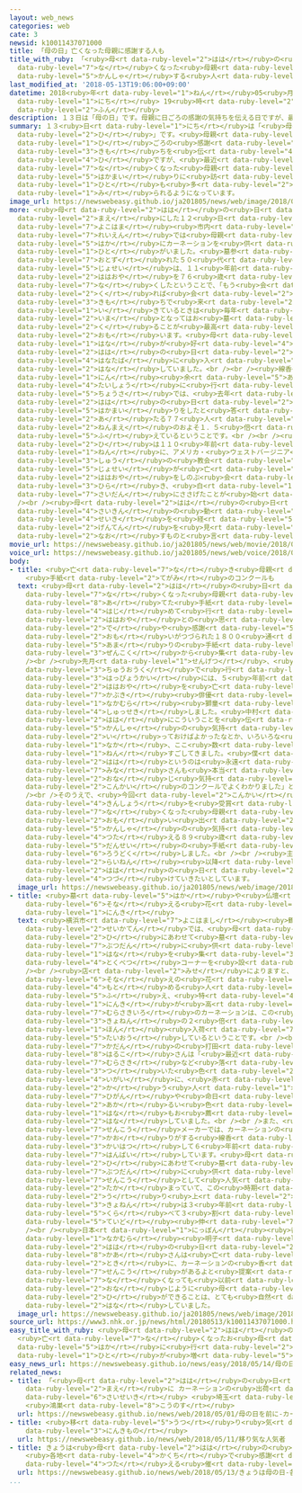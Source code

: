 ```yaml
---
layout: web_news
categories: web
cate: 3
newsid: k10011437071000
title: 「母の日」亡くなった母親に感謝する人も
title_with_ruby: 「<ruby>母<rt data-ruby-level="2">はは</rt></ruby>の<ruby>日<rt data-ruby-level="2">ひ</rt></ruby>」<ruby>亡<rt
  data-ruby-level="7">な</rt></ruby>くなった<ruby>母親<rt data-ruby-level="2">ははおや</rt></ruby>に<ruby>感謝<rt
  data-ruby-level="5">かんしゃ</rt></ruby>する<ruby>人<rt data-ruby-level="1">ひと</rt></ruby>も
last_modified_at: '2018-05-13T19:06:00+09:00'
datetime: 2018<ruby>年<rt data-ruby-level="1">ねん</rt></ruby>05<ruby>月<rt data-ruby-level="1">がつ</rt></ruby>13<ruby>日<rt
  data-ruby-level="1">にち</rt></ruby> 19<ruby>時<rt data-ruby-level="2">じ</rt></ruby>06<ruby>分<rt
  data-ruby-level="2">ふん</rt></ruby>
description: １３日は「母の日」です。母親に日ごろの感謝の気持ちを伝える日ですが、最近は亡くなった母親の墓参りに訪れる人も多く見られるようになっています。
summary: １３<ruby>日<rt data-ruby-level="1">にち</rt></ruby>は「<ruby>母<rt data-ruby-level="2">はは</rt></ruby>の<ruby>日<rt
  data-ruby-level="2">ひ</rt></ruby>」です。<ruby>母親<rt data-ruby-level="2">ははおや</rt></ruby>に<ruby>日<rt
  data-ruby-level="1">ひ</rt></ruby>ごろの<ruby>感謝<rt data-ruby-level="5">かんしゃ</rt></ruby>の<ruby>気持<rt
  data-ruby-level="3">きも</rt></ruby>ちを<ruby>伝<rt data-ruby-level="4">つた</rt></ruby>える<ruby>日<rt
  data-ruby-level="4">ひ</rt></ruby>ですが、<ruby>最近<rt data-ruby-level="4">さいきん</rt></ruby>は<ruby>亡<rt
  data-ruby-level="7">な</rt></ruby>くなった<ruby>母親<rt data-ruby-level="2">ははおや</rt></ruby>の<ruby>墓参<rt
  data-ruby-level="5">はかまい</rt></ruby>りに<ruby>訪<rt data-ruby-level="7">おとず</rt></ruby>れる<ruby>人<rt
  data-ruby-level="1">ひと</rt></ruby>も<ruby>多<rt data-ruby-level="2">おお</rt></ruby>く<ruby>見<rt
  data-ruby-level="1">み</rt></ruby>られるようになっています。
image_url: https://newswebeasy.github.io/ja201805/news/web/image/2018/05/13/K10011437071_1805131900_1805131905_01_02.jpg
more: <ruby>母<rt data-ruby-level="2">はは</rt></ruby>の<ruby>日<rt data-ruby-level="2">ひ</rt></ruby>を<ruby>前<rt
  data-ruby-level="2">まえ</rt></ruby>にした１２<ruby>日<rt data-ruby-level="1">にち</rt></ruby>、<ruby>横浜<rt
  data-ruby-level="7">よこはま</rt></ruby><ruby>市内<rt data-ruby-level="2">しない</rt></ruby>の<ruby>霊園<rt
  data-ruby-level="7">れいえん</rt></ruby>では<ruby>母親<rt data-ruby-level="2">ははおや</rt></ruby>のお<ruby>墓<rt
  data-ruby-level="5">はか</rt></ruby>にカーネーションを<ruby>供<rt data-ruby-level="6">そな</rt></ruby>えている<ruby>人<rt
  data-ruby-level="1">ひと</rt></ruby>がいました。<ruby>墓参<rt data-ruby-level="5">はかまい</rt></ruby>りに<ruby>訪<rt
  data-ruby-level="7">おとず</rt></ruby>れた５０<ruby>代<rt data-ruby-level="3">だい</rt></ruby>の<ruby>女性<rt
  data-ruby-level="5">じょせい</rt></ruby>は、１１<ruby>年前<rt data-ruby-level="2">ねんまえ</rt></ruby>に<ruby>母親<rt
  data-ruby-level="2">ははおや</rt></ruby>を７６<ruby>歳<rt data-ruby-level="7">さい</rt></ruby>で<ruby>亡<rt
  data-ruby-level="7">な</rt></ruby>くしたということで、「もう<ruby>会<rt data-ruby-level="2">あ</rt></ruby>えないけど、ここに<ruby>来<rt
  data-ruby-level="2">く</rt></ruby>れば<ruby>会<rt data-ruby-level="2">あ</rt></ruby>えるかなという<ruby>気持<rt
  data-ruby-level="3">きも</rt></ruby>ちで<ruby>来<rt data-ruby-level="2">き</rt></ruby>ました。<ruby>生<rt
  data-ruby-level="1">い</rt></ruby>きているときは<ruby>毎年<rt data-ruby-level="2">まいとし</rt></ruby>、プレゼントをしていましたが、<ruby>今<rt
  data-ruby-level="2">いま</rt></ruby>となってはお<ruby>墓<rt data-ruby-level="5">はか</rt></ruby>に<ruby>来<rt
  data-ruby-level="2">く</rt></ruby>ることが<ruby>最高<rt data-ruby-level="4">さいこう</rt></ruby>のプレゼントかなと<ruby>思<rt
  data-ruby-level="2">おも</rt></ruby>います。<ruby>母<rt data-ruby-level="2">はは</rt></ruby>はもともと<ruby>花<rt
  data-ruby-level="1">はな</rt></ruby>が<ruby>好<rt data-ruby-level="4">す</rt></ruby>きで、<ruby>母<rt
  data-ruby-level="2">はは</rt></ruby>の<ruby>日<rt data-ruby-level="2">ひ</rt></ruby>といえばカーネーションなので<ruby>花束<rt
  data-ruby-level="4">はなたば</rt></ruby>に<ruby>入<rt data-ruby-level="1">い</rt></ruby>れてみました」と<ruby>話<rt
  data-ruby-level="2">はな</rt></ruby>していました。<br /><br /><ruby>線香<rt data-ruby-level="7">せんこう</rt></ruby>メーカーが１０００<ruby>人<rt
  data-ruby-level="1">にん</rt></ruby><ruby>余<rt data-ruby-level="5">あま</rt></ruby>りを<ruby>対象<rt
  data-ruby-level="4">たいしょう</rt></ruby>に<ruby>行<rt data-ruby-level="4">おこな</rt></ruby>った<ruby>調査<rt
  data-ruby-level="5">ちょうさ</rt></ruby>では、<ruby>去年<rt data-ruby-level="3">きょねん</rt></ruby>、<ruby>母<rt
  data-ruby-level="2">はは</rt></ruby>の<ruby>日<rt data-ruby-level="2">ひ</rt></ruby>にあわせて<ruby>墓参<rt
  data-ruby-level="5">はかまい</rt></ruby>りをしたと<ruby>答<rt data-ruby-level="2">こた</rt></ruby>えたのは７．５％に<ruby>当<rt
  data-ruby-level="2">あ</rt></ruby>たる７７<ruby>人<rt data-ruby-level="1">にん</rt></ruby>で、１０<ruby>年前<rt
  data-ruby-level="2">ねんまえ</rt></ruby>のおよそ１．５<ruby>倍<rt data-ruby-level="3">ばい</rt></ruby>に<ruby>増<rt
  data-ruby-level="5">ふ</rt></ruby>えているということです。<br /><br /><ruby>母<rt data-ruby-level="2">はは</rt></ruby>の<ruby>日<rt
  data-ruby-level="2">ひ</rt></ruby>は１１０<ruby>年前<rt data-ruby-level="2">ねんまえ</rt></ruby>の１９０８<ruby>年<rt
  data-ruby-level="1">ねん</rt></ruby>に、アメリカ・<ruby>ウェストバージニア<rt data-ruby-level="3">うぇすとばーじにあ</rt></ruby><ruby>州<rt
  data-ruby-level="3">しゅう</rt></ruby>の<ruby>教会<rt data-ruby-level="2">きょうかい</rt></ruby>で、アンナ・ジャービスさんという<ruby>女性<rt
  data-ruby-level="5">じょせい</rt></ruby>が<ruby>亡<rt data-ruby-level="7">な</rt></ruby>くなった<ruby>母親<rt
  data-ruby-level="2">ははおや</rt></ruby>をしのぶ<ruby>会<rt data-ruby-level="2">かい</rt></ruby>を<ruby>開<rt
  data-ruby-level="3">ひら</rt></ruby>き、<ruby>白<rt data-ruby-level="1">しろ</rt></ruby>いカーネーションを<ruby>祭壇<rt
  data-ruby-level="7">さいだん</rt></ruby>にささげたことが<ruby>始<rt data-ruby-level="3">はじ</rt></ruby>まりだとされています。<br
  /><br /><ruby>母<rt data-ruby-level="2">はは</rt></ruby>の<ruby>日<rt data-ruby-level="2">ひ</rt></ruby>をめぐる<ruby>最近<rt
  data-ruby-level="4">さいきん</rt></ruby>の<ruby>動<rt data-ruby-level="3">うご</rt></ruby>きは、およそ１<ruby>世紀<rt
  data-ruby-level="4">せいき</rt></ruby>を<ruby>経<rt data-ruby-level="5">へ</rt></ruby>て、その<ruby>原点<rt
  data-ruby-level="2">げんてん</rt></ruby>を<ruby>見<rt data-ruby-level="2">み</rt></ruby>つめ<ruby>直<rt
  data-ruby-level="2">なお</rt></ruby>すものと<ruby>言<rt data-ruby-level="2">い</rt></ruby>えそうです。
movie_url: https://newswebeasy.github.io/ja201805/news/web/movie/2018/05/13/k10011437071_201805131936_201805131939.mp4
voice_url: https://newswebeasy.github.io/ja201805/news/web/voice/2018/05/13/k10011437071_201805131936_201805131939.mp3
body:
- title: <ruby>亡<rt data-ruby-level="7">な</rt></ruby>き<ruby>母親<rt data-ruby-level="2">ははおや</rt></ruby>へ
    <ruby>手紙<rt data-ruby-level="2">てがみ</rt></ruby>のコンクールも
  text: <ruby>母<rt data-ruby-level="2">はは</rt></ruby>の<ruby>日<rt data-ruby-level="2">ひ</rt></ruby>にあわせて、<ruby>亡<rt
    data-ruby-level="7">な</rt></ruby>くなった<ruby>母親<rt data-ruby-level="2">ははおや</rt></ruby>に<ruby>宛<rt
    data-ruby-level="8">あ</rt></ruby>てた<ruby>手紙<rt data-ruby-level="2">てがみ</rt></ruby>のコンクールが、ことし<ruby>初<rt
    data-ruby-level="4">はじ</rt></ruby>めて<ruby>行<rt data-ruby-level="2">おこな</rt></ruby>われ、<ruby>母親<rt
    data-ruby-level="2">ははおや</rt></ruby>との<ruby>思<rt data-ruby-level="2">おも</rt></ruby>い<ruby>出<rt
    data-ruby-level="2">で</rt></ruby>や<ruby>感謝<rt data-ruby-level="5">かんしゃ</rt></ruby>の<ruby>思<rt
    data-ruby-level="2">おも</rt></ruby>いがつづられた１８００<ruby>通<rt data-ruby-level="2">つう</rt></ruby><ruby>余<rt
    data-ruby-level="5">あま</rt></ruby>りの<ruby>手紙<rt data-ruby-level="2">てがみ</rt></ruby>が<ruby>全国<rt
    data-ruby-level="3">ぜんこく</rt></ruby>から<ruby>集<rt data-ruby-level="3">あつ</rt></ruby>まりました。<br
    /><br /><ruby>先月<rt data-ruby-level="1">せんげつ</rt></ruby>、<ruby>東京<rt data-ruby-level="2">とうきょう</rt></ruby>・<ruby>中央区<rt
    data-ruby-level="3">ちゅうおうく</rt></ruby>で<ruby>行<rt data-ruby-level="2">おこな</rt></ruby>われた<ruby>発表会<rt
    data-ruby-level="3">はっぴょうかい</rt></ruby>には、５<ruby>年前<rt data-ruby-level="2">ねんまえ</rt></ruby>に<ruby>母親<rt
    data-ruby-level="2">ははおや</rt></ruby>を<ruby>亡<rt data-ruby-level="7">な</rt></ruby>くした<ruby>歌舞伎<rt
    data-ruby-level="7">かぶき</rt></ruby><ruby>俳優<rt data-ruby-level="6">はいゆう</rt></ruby>の<ruby>中村<rt
    data-ruby-level="1">なかむら</rt></ruby><ruby>獅童<rt data-ruby-level="8">しどう</rt></ruby>さんも<ruby>出席<rt
    data-ruby-level="4">しゅっせき</rt></ruby>しました。<ruby>中村<rt data-ruby-level="1">なかむら</rt></ruby>さんは「もっともっと<ruby>母<rt
    data-ruby-level="2">はは</rt></ruby>にこういうことを<ruby>伝<rt data-ruby-level="4">つた</rt></ruby>えたかったなとか、<ruby>感謝<rt
    data-ruby-level="5">かんしゃ</rt></ruby>の<ruby>気持<rt data-ruby-level="3">きも</rt></ruby>ちを<ruby>言<rt
    data-ruby-level="2">い</rt></ruby>っておけばよかったなとか、いろいろな<ruby>思<rt data-ruby-level="2">おも</rt></ruby>いのある<ruby>中<rt
    data-ruby-level="1">なか</rt></ruby>、ここ<ruby>数<rt data-ruby-level="2">すう</rt></ruby><ruby>年<rt
    data-ruby-level="1">ねん</rt></ruby>すごしてきました。<ruby>僕<rt data-ruby-level="7">ぼく</rt></ruby>にとって<ruby>母<rt
    data-ruby-level="2">はは</rt></ruby>というのは<ruby>永遠<rt data-ruby-level="5">えいえん</rt></ruby>ですし、<ruby>皆<rt
    data-ruby-level="7">みな</rt></ruby>さんも<ruby>本当<rt data-ruby-level="2">ほんとう</rt></ruby>に<ruby>同<rt
    data-ruby-level="2">おな</rt></ruby>じ<ruby>気持<rt data-ruby-level="3">きも</rt></ruby>ちなんだなということが<ruby>今回<rt
    data-ruby-level="2">こんかい</rt></ruby>のコンクールでよくわかりました」と<ruby>話<rt data-ruby-level="2">はな</rt></ruby>しました。<br
    /><br />そのうえで、<ruby>今回<rt data-ruby-level="2">こんかい</rt></ruby>のコンクールで<ruby>金賞<rt
    data-ruby-level="4">きんしょう</rt></ruby>を<ruby>受賞<rt data-ruby-level="4">じゅしょう</rt></ruby>した、<ruby>亡<rt
    data-ruby-level="7">な</rt></ruby>くなった<ruby>母親<rt data-ruby-level="2">ははおや</rt></ruby>との<ruby>思<rt
    data-ruby-level="2">おも</rt></ruby>い<ruby>出<rt data-ruby-level="2">で</rt></ruby>とともに<ruby>感謝<rt
    data-ruby-level="5">かんしゃ</rt></ruby>の<ruby>気持<rt data-ruby-level="3">きも</rt></ruby>ちを<ruby>伝<rt
    data-ruby-level="4">つた</rt></ruby>える８９<ruby>歳<rt data-ruby-level="7">さい</rt></ruby>の<ruby>男性<rt
    data-ruby-level="5">だんせい</rt></ruby>の<ruby>手紙<rt data-ruby-level="2">てがみ</rt></ruby>を<ruby>朗読<rt
    data-ruby-level="6">ろうどく</rt></ruby>しました。<br /><br /><ruby>主催者<rt data-ruby-level="7">しゅさいしゃ</rt></ruby>は<ruby>来年<rt
    data-ruby-level="2">らいねん</rt></ruby><ruby>以降<rt data-ruby-level="6">いこう</rt></ruby>も<ruby>母<rt
    data-ruby-level="2">はは</rt></ruby>の<ruby>日<rt data-ruby-level="2">ひ</rt></ruby>にあわせてコンクールを<ruby>続<rt
    data-ruby-level="4">つづ</rt></ruby>けていきたいとしています。
  image_url: https://newswebeasy.github.io/ja201805/news/web/image/2018/05/13/K10011437071_1805131848_1805131905_01_03.jpg
- title: <ruby>墓<rt data-ruby-level="5">はか</rt></ruby>や<ruby>仏壇<rt data-ruby-level="7">ぶつだん</rt></ruby>に<ruby>供<rt
    data-ruby-level="6">そな</rt></ruby>える<ruby>花<rt data-ruby-level="1">はな</rt></ruby>も<ruby>人気<rt
    data-ruby-level="1">にんき</rt></ruby>
  text: <ruby>横浜市<rt data-ruby-level="7">よこはまし</rt></ruby><ruby>鶴見区<rt data-ruby-level="7">つるみく</rt></ruby>の<ruby>生花店<rt
    data-ruby-level="2">せいかてん</rt></ruby>では、<ruby>母<rt data-ruby-level="2">はは</rt></ruby>の<ruby>日<rt
    data-ruby-level="2">ひ</rt></ruby>にあわせて<ruby>墓<rt data-ruby-level="5">はか</rt></ruby>や<ruby>仏壇<rt
    data-ruby-level="7">ぶつだん</rt></ruby>に<ruby>供<rt data-ruby-level="6">そな</rt></ruby>える<ruby>花<rt
    data-ruby-level="1">はな</rt></ruby>を<ruby>集<rt data-ruby-level="3">あつ</rt></ruby>めた<ruby>特別<rt
    data-ruby-level="4">とくべつ</rt></ruby>コーナーを<ruby>設<rt data-ruby-level="5">もう</rt></ruby>けています。<br
    /><br /><ruby>店<rt data-ruby-level="2">みせ</rt></ruby>によりますと、<ruby>最近<rt data-ruby-level="4">さいきん</rt></ruby>はお<ruby>供<rt
    data-ruby-level="6">そな</rt></ruby>えの<ruby>花<rt data-ruby-level="1">はな</rt></ruby>としてカーネーションを<ruby>求<rt
    data-ruby-level="4">もと</rt></ruby>める<ruby>人<rt data-ruby-level="1">ひと</rt></ruby>も<ruby>増<rt
    data-ruby-level="5">ふ</rt></ruby>え、<ruby>特<rt data-ruby-level="4">とく</rt></ruby>に<ruby>人気<rt
    data-ruby-level="1">にんき</rt></ruby>が<ruby>高<rt data-ruby-level="2">たか</rt></ruby>い<ruby>紫色<rt
    data-ruby-level="7">むらさきいろ</rt></ruby>のカーネーションは、この<ruby>時期<rt data-ruby-level="3">じき</rt></ruby>、<ruby>去年<rt
    data-ruby-level="3">きょねん</rt></ruby>の２<ruby>倍<rt data-ruby-level="3">ばい</rt></ruby>の２４０<ruby>本<rt
    data-ruby-level="1">ほん</rt></ruby><ruby>入荷<rt data-ruby-level="7">にゅうか</rt></ruby>して<ruby>対応<rt
    data-ruby-level="5">たいおう</rt></ruby>しているということです。<br /><br /><ruby>日比谷<rt data-ruby-level="8">ひびや</rt></ruby><ruby>花壇<rt
    data-ruby-level="7">かだん</rt></ruby>の<ruby>打田<rt data-ruby-level="3">うちだ</rt></ruby><ruby>治子<rt
    data-ruby-level="8">はるこ</rt></ruby>さんは「<ruby>最近<rt data-ruby-level="4">さいきん</rt></ruby>は<ruby>紫<rt
    data-ruby-level="7">むらさき</rt></ruby>など<ruby>落<rt data-ruby-level="3">お</rt></ruby>ち<ruby>着<rt
    data-ruby-level="3">つ</rt></ruby>いた<ruby>色<rt data-ruby-level="2">いろ</rt></ruby>のもの<ruby>以外<rt
    data-ruby-level="4">いがい</rt></ruby>に、<ruby>赤<rt data-ruby-level="1">あか</rt></ruby>いカーネーションを<ruby>買<rt
    data-ruby-level="2">か</rt></ruby>う<ruby>人<rt data-ruby-level="1">ひと</rt></ruby>もいます。お<ruby>彼岸<rt
    data-ruby-level="7">ひがん</rt></ruby>や<ruby>命日<rt data-ruby-level="3">めいにち</rt></ruby>ではないので、<ruby>明<rt
    data-ruby-level="2">あか</rt></ruby>るい<ruby>色<rt data-ruby-level="2">いろ</rt></ruby>の<ruby>花<rt
    data-ruby-level="1">はな</rt></ruby>もお<ruby>薦<rt data-ruby-level="7">すす</rt></ruby>めしています」と<ruby>話<rt
    data-ruby-level="2">はな</rt></ruby>していました。<br /><br />また、<ruby>東京<rt data-ruby-level="2">とうきょう</rt></ruby>の<ruby>線香<rt
    data-ruby-level="7">せんこう</rt></ruby>メーカーでは、カーネーションの<ruby>花<rt data-ruby-level="1">はな</rt></ruby>の<ruby>香<rt
    data-ruby-level="7">かお</rt></ruby>りがする<ruby>線香<rt data-ruby-level="7">せんこう</rt></ruby>を<ruby>開発<rt
    data-ruby-level="3">かいはつ</rt></ruby>して６<ruby>年前<rt data-ruby-level="2">ねんまえ</rt></ruby>から<ruby>販売<rt
    data-ruby-level="7">はんばい</rt></ruby>しています。<ruby>母<rt data-ruby-level="2">はは</rt></ruby>の<ruby>日<rt
    data-ruby-level="2">ひ</rt></ruby>にあわせて<ruby>墓<rt data-ruby-level="5">はか</rt></ruby>や<ruby>仏壇<rt
    data-ruby-level="7">ぶつだん</rt></ruby>に<ruby>供<rt data-ruby-level="6">そな</rt></ruby>える<ruby>線香<rt
    data-ruby-level="7">せんこう</rt></ruby>として<ruby>人気<rt data-ruby-level="1">にんき</rt></ruby>が<ruby>高<rt
    data-ruby-level="2">たか</rt></ruby>まっていて、この<ruby>時期<rt data-ruby-level="3">じき</rt></ruby>の<ruby>売<rt
    data-ruby-level="2">う</rt></ruby>り<ruby>上<rt data-ruby-level="2">あ</rt></ruby>げは、<ruby>去年<rt
    data-ruby-level="3">きょねん</rt></ruby>は３<ruby>年前<rt data-ruby-level="2">ねんまえ</rt></ruby>に<ruby>比<rt
    data-ruby-level="5">くら</rt></ruby>べて３<ruby>割<rt data-ruby-level="6">わり</rt></ruby><ruby>程度<rt
    data-ruby-level="5">ていど</rt></ruby><ruby>伸<rt data-ruby-level="7">の</rt></ruby>びているということです。<br
    /><br /><ruby>日本<rt data-ruby-level="1">にっぽん</rt></ruby><ruby>香堂<rt data-ruby-level="7">こうどう</rt></ruby>の<ruby>中村<rt
    data-ruby-level="1">なかむら</rt></ruby><ruby>明子<rt data-ruby-level="2">あきこ</rt></ruby>さんは「<ruby>母<rt
    data-ruby-level="2">はは</rt></ruby>の<ruby>日<rt data-ruby-level="2">ひ</rt></ruby>だけど、お<ruby>母<rt
    data-ruby-level="8">かあ</rt></ruby>さんは<ruby>亡<rt data-ruby-level="7">な</rt></ruby>くなってしまったなという<ruby>時<rt
    data-ruby-level="2">とき</rt></ruby>に、カーネーションの<ruby>香<rt data-ruby-level="7">かお</rt></ruby>りのお<ruby>線香<rt
    data-ruby-level="7">せんこう</rt></ruby>があるよと<ruby>提案<rt data-ruby-level="5">ていあん</rt></ruby>しています。<ruby>亡<rt
    data-ruby-level="7">な</rt></ruby>くなっても<ruby>以前<rt data-ruby-level="4">いぜん</rt></ruby>と<ruby>同<rt
    data-ruby-level="2">おな</rt></ruby>じように<ruby>母<rt data-ruby-level="2">はは</rt></ruby>の<ruby>日<rt
    data-ruby-level="2">ひ</rt></ruby>ができることは、とても<ruby>自然<rt data-ruby-level="4">しぜん</rt></ruby>なことではないでしょうか」と<ruby>話<rt
    data-ruby-level="2">はな</rt></ruby>していました。
  image_url: https://newswebeasy.github.io/ja201805/news/web/image/2018/05/13/K10011437071_1805131848_1805131905_01_04.jpg
source_url: https://www3.nhk.or.jp/news/html/20180513/k10011437071000.html
easy_title_with_ruby: <ruby>母<rt data-ruby-level="2">はは</rt></ruby>の<ruby>日<rt data-ruby-level="2">ひ</rt></ruby>
  <ruby>亡<rt data-ruby-level="7">な</rt></ruby>くなったお<ruby>母<rt data-ruby-level="8">かあ</rt></ruby>さんのお<ruby>墓<rt
  data-ruby-level="5">はか</rt></ruby>に<ruby>行<rt data-ruby-level="2">い</rt></ruby>く<ruby>人<rt
  data-ruby-level="1">ひと</rt></ruby>が<ruby>増<rt data-ruby-level="5">ふ</rt></ruby>える
easy_news_url: https://newswebeasy.github.io/news/easy/2018/05/14/母の日-亡くなったお母さんのお墓に行く人が増える
related_news:
- title: 「<ruby>母<rt data-ruby-level="2">はは</rt></ruby>の<ruby>日<rt data-ruby-level="2">ひ</rt></ruby>」を<ruby>前<rt
    data-ruby-level="2">まえ</rt></ruby>に カーネーションの<ruby>出荷<rt data-ruby-level="7">しゅっか</rt></ruby>が<ruby>最盛期<rt
    data-ruby-level="6">さいせいき</rt></ruby> <ruby>埼玉<rt data-ruby-level="7">さいたま</rt></ruby>
    <ruby>鴻巣<rt data-ruby-level="8">こうのす</rt></ruby>
  url: https://newswebeasy.github.io/news/web/2018/05/01/母の日を前に-カーネーションの出荷が最盛期-埼玉-鴻巣
- title: <ruby>移<rt data-ruby-level="5">うつ</rt></ruby>り<ruby>気<rt data-ruby-level="5">ぎ</rt></ruby>な<ruby>人気者<rt
    data-ruby-level="3">にんきもの</rt></ruby>
  url: https://newswebeasy.github.io/news/web/2018/05/11/移り気な人気者
- title: きょうは<ruby>母<rt data-ruby-level="2">はは</rt></ruby>の<ruby>日<rt data-ruby-level="2">ひ</rt></ruby>
    <ruby>各地<rt data-ruby-level="4">かくち</rt></ruby>で<ruby>感謝<rt data-ruby-level="5">かんしゃ</rt></ruby><ruby>伝<rt
    data-ruby-level="4">つた</rt></ruby>える<ruby>催<rt data-ruby-level="7">もよお</rt></ruby>し
  url: https://newswebeasy.github.io/news/web/2018/05/13/きょうは母の日-各地で感謝伝える催し
...
```


